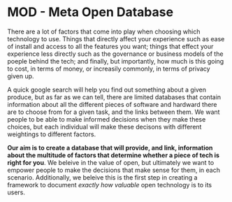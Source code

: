 # MOD - Meta Open Database

There are a lot of factors that come into play when choosing which technology to use. Things that directly affect your experience such as ease of install and access to all the features you want; things that effect your experience less directly such as the governance or business models of the poeple behind the tech; and finally, but importantly, how much is this going to cost, in terms of money, or increasily commonly, in terms of privacy given up.

A quick google search will help you find out something about a given produce, but as far as we can tell, there are limited databases that contain information about all the different pieces of software and hardward there are to choose from for a given task, and the links between them. We want people to be able to make informed decisions when they make these choices, but each individual will make these decisons with different weightings to different factors.

**Our aim is to create a database that will provide, and link, information about the multitude of factors that determine whether a piece of tech is right for you**. We beleive in the value of open, but ultimately we want to empower people to make the decisions that make sense for them, in each scenario. Additionally, we beleive this is the first step in creating a framework to document *exactly how valuable* open technology is to its users.
